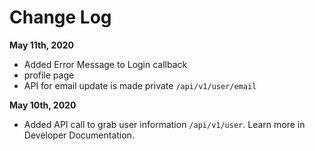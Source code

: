 # Change Log
**May 11th, 2020**
- Added Error Message to Login callback
- profile page
- API for email update is made private `/api/v1/user/email`

**May 10th, 2020**
- Added API call to grab user information `/api/v1/user`. Learn more in Developer Documentation.
